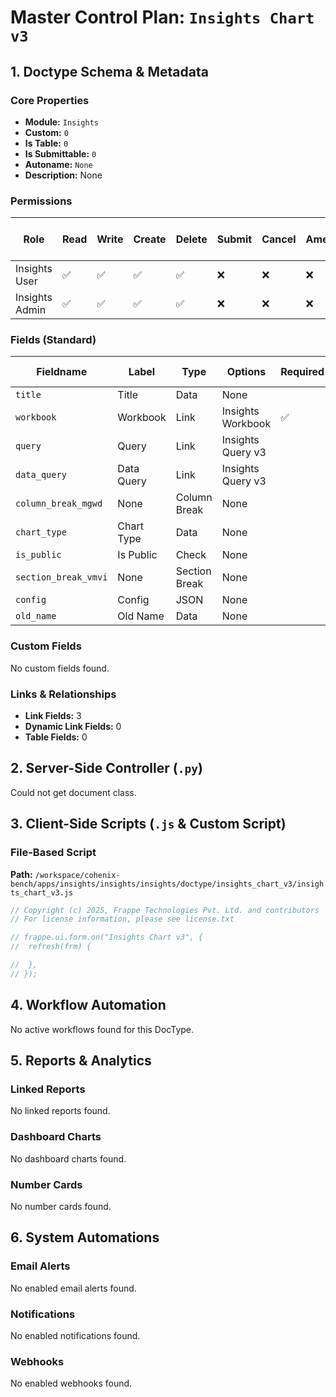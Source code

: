 # Master Control Plan: `Insights Chart v3`

## 1. Doctype Schema & Metadata

### Core Properties
- **Module:** `Insights`
- **Custom:** `0`
- **Is Table:** `0`
- **Is Submittable:** `0`
- **Autoname:** `None`
- **Description:** None

### Permissions
| Role | Read | Write | Create | Delete | Submit | Cancel | Amend | Report | Import | Export | Print | Email | Share | Set User Perms |
|---|---|---|---|---|---|---|---|---|---|---|---|---|---|---|
| Insights User | ✅ | ✅ | ✅ | ✅ | ❌ | ❌ | ❌ | ✅ | ❌ | ✅ | ✅ | ✅ | ✅ | ❌ |
| Insights Admin | ✅ | ✅ | ✅ | ✅ | ❌ | ❌ | ❌ | ✅ | ❌ | ✅ | ✅ | ✅ | ✅ | ❌ |


### Fields (Standard)
| Fieldname | Label | Type | Options | Required | Hidden | Read Only | Default | Description |
|---|---|---|---|---|---|---|---|---|
| `title` | Title | Data | None |  |  |  | None | None |
| `workbook` | Workbook | Link | Insights Workbook | ✅ |  |  | None | None |
| `query` | Query | Link | Insights Query v3 |  |  |  | None | None |
| `data_query` | Data Query | Link | Insights Query v3 |  |  | ✅ | None | None |
| `column_break_mgwd` | None | Column Break | None |  |  |  | None | None |
| `chart_type` | Chart Type | Data | None |  |  |  | None | None |
| `is_public` | Is Public | Check | None |  |  |  | 0 | None |
| `section_break_vmvi` | None | Section Break | None |  |  |  | None | None |
| `config` | Config | JSON | None |  |  |  | None | None |
| `old_name` | Old Name | Data | None |  |  | ✅ | None | None |


### Custom Fields
No custom fields found.


### Links & Relationships
- **Link Fields:** 3
- **Dynamic Link Fields:** 0
- **Table Fields:** 0

## 2. Server-Side Controller (`.py`)
Could not get document class.


## 3. Client-Side Scripts (`.js` & Custom Script)
### File-Based Script
**Path:** `/workspace/cohenix-bench/apps/insights/insights/insights/doctype/insights_chart_v3/insights_chart_v3.js`
```javascript
// Copyright (c) 2025, Frappe Technologies Pvt. Ltd. and contributors
// For license information, please see license.txt

// frappe.ui.form.on("Insights Chart v3", {
// 	refresh(frm) {

// 	},
// });

```




## 4. Workflow Automation
No active workflows found for this DocType.


## 5. Reports & Analytics
### Linked Reports
No linked reports found.


### Dashboard Charts
No dashboard charts found.


### Number Cards
No number cards found.


## 6. System Automations
### Email Alerts
No enabled email alerts found.


### Notifications
No enabled notifications found.


### Webhooks
No enabled webhooks found.

